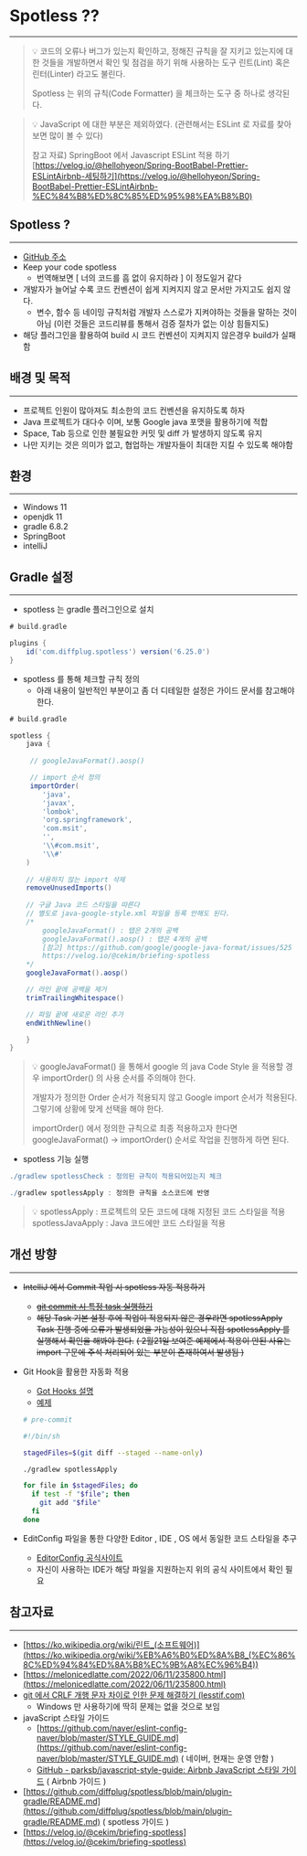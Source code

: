 # Spotless ??

---

> 💡 코드의 오류나 버그가 있는지 확인하고, 정해진 규칙을 잘 지키고 있는지에 대한 것들을 개발하면서 확인 및 점검을 하기 위해 사용하는 도구
> 린트(Lint) 혹은 린터(Linter) 라고도 불린다.
>
> Spotless 는 위의 규칙(Code Formatter) 을 체크하는 도구 중 하나로 생각된다.


> 💡 JavaScript  에 대한 부분은 제외하였다. 
> (관련해서는 ESLint 로 자료를 찾아보면 많이 볼 수 있다)
> 
> 참고 자료) 
> SpringBoot 에서 Javascript ESLint 적용 하기 <br>
> [https://velog.io/@hellohyeon/Spring-BootBabel-Prettier-ESLintAirbnb-세팅하기](https://velog.io/@hellohyeon/Spring-BootBabel-Prettier-ESLintAirbnb-%EC%84%B8%ED%8C%85%ED%95%98%EA%B8%B0)

## Spotless ?

---

- [GitHub 주소](https://github.com/diffplug/spotless)
- Keep your code spotless
    - 번역해보면 [ 너의 코드를 흠 없이 유지하라 ] 이 정도일거 같다
- 개발자가 늘어날 수록 코드 컨벤션이 쉽게 지켜지지 않고 문서만 가지고도 쉽지 않다.
    - 변수, 함수 등 네이밍 규칙처럼 개발자 스스로가 지켜야하는 것들을 말하는 것이 아님
    (이런 것들은 코드리뷰를 통해서 검증 절차가 없는 이상 힘들지도)
- 해당 플러그인을 활용하여 build 시 코드 컨벤션이 지켜지지 않은경우 build가 실패함

## 배경 및 목적

---

- 프로젝트 인원이 많아져도 최소한의 코드 컨벤션을 유지하도록 하자
- Java 프로젝트가 대다수 이며, 보통 Google java 포맷을 활용하기에 적합
- Space, Tab 등으로 인한 불필요한 커밋 및 diff 가 발생하지 않도록 유지
- 나만 지키는 것은 의미가 없고, 협업하는 개발자들이 최대한 지킬 수 있도록 해야함

## 환경

---

- Windows 11
- openjdk 11
- gradle 6.8.2
- SpringBoot
- intelliJ

## Gradle 설정

---

- spotless 는 gradle 플러그인으로 설치

```groovy
# build.gradle

plugins {
	id('com.diffplug.spotless') version('6.25.0')
}
```

- spotless 를 통해 체크할 규칙 정의
    - 아래 내용이 일반적인 부분이고 좀 더 디테일한 설정은 가이드 문서를 참고해야 한다.

```groovy
# build.gradle

spotless {
    java {
		  
     // googleJavaFormat().aosp()

     // import 순서 정의
     importOrder(
        'java',
        'javax',
        'lombok',
        'org.springframework',
        'com.msit',
        '',
        '\\#com.msit',
        '\\#'
    )
    
    // 사용하지 않는 import 삭제
    removeUnusedImports()
    
    // 구글 Java 코드 스타일을 따른다
    // 별도로 java-google-style.xml 파일을 등록 안해도 된다.
    /*
        googleJavaFormat() : 탭은 2개의 공백
        googleJavaFormat().aosp() : 탭은 4개의 공백
        [참고] https://github.com/google/google-java-format/issues/525
        https://velog.io/@cekim/briefing-spotless
    */
    googleJavaFormat().aosp()

    // 라인 끝에 공백을 제거
    trimTrailingWhitespace()

    // 파일 끝에 새로운 라인 추가
    endWithNewline()

	}
}
```

> 💡 googleJavaFormat() 을 통해서 google 의 java Code Style 을 적용할 경우 importOrder()
> 의 사용 순서를 주의해야 한다. 
> 
> 개발자가 정의한 Order 순서가 적용되지 않고 Google import 순서가 적용된다.
> 그렇기에 상황에 맞게 선택을 해야 한다.
> 
> importOrder() 에서 정의한 규칙으로 최종 적용하고자 한다면
> googleJavaFormat() → importOrder() 순서로 작업을 진행하게 하면 된다.

- spotless 기능 실행

```groovy
./gradlew spotlessCheck : 정의된 규칙이 적용되어있는지 체크

./gradlew spotlessApply : 정의한 규칙을 소스코드에 반영
```

> 💡 spotlessApply : 프로젝트의 모든 코드에 대해 지정된 코드 스타일을 적용
> spotlessJavaApply : Java 코드에만 코드 스타일을 적용

## 개선 방향

---

- ~~IntelliJ 에서 Commit 작업 시 spotless 자동 적용하기~~
    - ~~[git commit 시 특정 task 실행하기](https://newcubator.com/blog/web/run-gradle-task-before-commit-in-intellij)~~
    - ~~해당 Task 기본 설정 후에 작업이 적용되지 않은 경우라면 spotlessApply Task 진행 중에 오류가 발생되었을 가능성이 있으니 직접 spotlessApply 를 실행해서 확인을 해봐야 한다.~~
    ~~( 2월21일 보여준 예제에서 적용이 안된 사유는 import 구문에 주석 처리되어 있는 부분이 존재하여서 발생됨 )~~
- Git Hook을 활용한 자동화 적용
    - [Got Hooks 설명](https://www.atlassian.com/ko/git/tutorials/git-hooks)
    - [예제](https://wnwngus.tistory.com/71)
    
    ```bash
    # pre-commit
    
    #!/bin/sh
    
    stagedFiles=$(git diff --staged --name-only)
    
    ./gradlew spotlessApply
    
    for file in $stagedFiles; do
      if test -f "$file"; then
        git add "$file"
      fi
    done
    ```
    
- EditConfig 파일을 통한 다양한 Editor , IDE , OS 에서 동일한 코드 스타일을 추구
    - [EditorConfig 공식사이트](https://editorconfig.org/)
    - 자신이 사용하는 IDE가 해당 파일을 지원하는지 위의 공식 사이트에서 확인 필요

## 참고자료

---

- [https://ko.wikipedia.org/wiki/린트_(소프트웨어)](https://ko.wikipedia.org/wiki/%EB%A6%B0%ED%8A%B8_(%EC%86%8C%ED%94%84%ED%8A%B8%EC%9B%A8%EC%96%B4))
- [https://melonicedlatte.com/2022/06/11/235800.html](https://melonicedlatte.com/2022/06/11/235800.html)
- [git 에서 CRLF 개행 문자 차이로 인한 문제 해결하기 (lesstif.com)](https://www.lesstif.com/gitbook/git-crlf-20776404.html)
    - Windows 만 사용하기에 딱히 문제는 없을 것으로 보임
- javaScript 스타일 가이드
    - [https://github.com/naver/eslint-config-naver/blob/master/STYLE_GUIDE.md](https://github.com/naver/eslint-config-naver/blob/master/STYLE_GUIDE.md) 
    ( 네이버, 현재는 운영 안함 )
    - [GitHub - parksb/javascript-style-guide: Airbnb JavaScript 스타일 가이드](https://github.com/ParkSB/javascript-style-guide?tab=readme-ov-file) ( Airbnb 가이드 )
- [https://github.com/diffplug/spotless/blob/main/plugin-gradle/README.md](https://github.com/diffplug/spotless/blob/main/plugin-gradle/README.md) ( spotless 가이드 )
- [https://velog.io/@cekim/briefing-spotless](https://velog.io/@cekim/briefing-spotless)